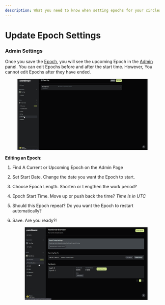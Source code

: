 ```yaml
---
description: What you need to know when setting epochs for your circles
---
```


# Update Epoch Settings

### Admin Settings

Once you save the [Epoch](../epochs/), you will see the upcoming Epoch in the [Admin](./) panel. You can edit Epochs before and after the start time. However, You cannot edit Epochs after they have ended.

<figure><img src="../../.gitbook/assets/Schedule Epoch.gif" alt=""><figcaption></figcaption></figure>

**Editing an Epoch:**

1. Find A Current or Upcoming Epoch on the Admin Page
2. Set Start Date. Change the date you want the Epoch to start.
3. Choose Epoch Length. Shorten or Lengthen the work period?
4. Epoch Start Time. Move up or push back the time? _Time is in UTC_
5. Should this Epoch repeat? Do you want the Epoch to restart automatically?
6.  Save. Are you ready?!

    <figure><img src="../../.gitbook/assets/Edit Epoch (1).gif" alt=""><figcaption></figcaption></figure>
